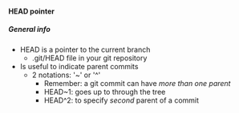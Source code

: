 #### HEAD pointer
##### General info

* HEAD is a pointer to the current branch
  * .git/HEAD file in your git repository
* Is useful to indicate parent commits
  * 2 notations: '~' or '^'
    * Remember: a git commit can have *more than one parent*
    * HEAD~1: goes up to through the tree
    * HEAD^2: to specify *second* parent of a commit